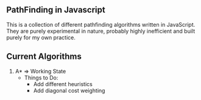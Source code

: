 PathFinding in Javascript
--------------

This is a collection of different pathfinding algorithms written in JavaScript.
They are purely experimental in nature, probably highly inefficient and built purely for my own practice.

Current Algorithms
---------------
1. A* => Working State
	- Things to Do: 
		- Add different heuristics
		- Add diagonal cost weighting
